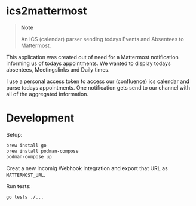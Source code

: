 # ics2mattermost
> **Note**
>
> An ICS (calendar) parser sending todays Events and Absentees to Mattermost.

This application was created out of need for a Mattermost notification informing
us of todays appointments.
We wanted to display todays absentees, Meetingslinks and Daily times.

I use a personal access token to access our (confluence) ics calendar and parse
todays appointments. One notification gets send to our channel with all of the
aggregated information.

# Development
Setup:
```bash
brew install go
brew install podman-compose
podman-compose up
```
Creat a new Incomig Webhook Integration and export that URL as
`MATTERMOST_URL`.

Run tests:
```bash
go tests ./...
```
